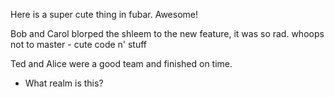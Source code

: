 
Here is a super cute thing in fubar. Awesome!

Bob and Carol blorped the shleem to the new feature, it was so rad.
whoops not to master - cute code n' stuff

Ted and Alice were a good team and finished on time.

- What realm is this?

